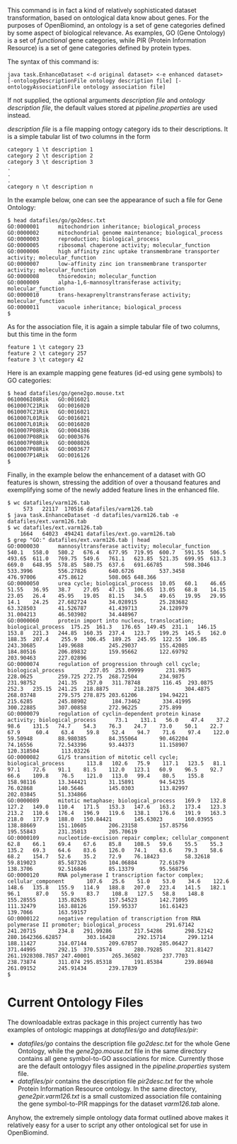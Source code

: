 This command is in fact a kind of relatively sophisticated dataset transformation, based on ontological data know about genes. For the purposes of OpenBiomind, an ontology is a set of gene categories defined by some aspect of biological relevance. As examples, GO (Gene Ontology) is a set of _functional_ gene categories, while PIR (Protein Information Resource) is a set of gene categories defined by protein types.

The syntax of this command is:

```
java task.EnhanceDataset <-d original dataset> <-e enhanced dataset> [-ontologyDescriptionFile ontology description file] [-ontologyAssociationFile ontology association file]
```

If not supplied, the optional arguments _description file_ and _ontology description file_, the default values stored at _pipeline.properties_ are used instead.

_description file_ is a file mapping ontogy category ids to their descriptions. It is a simple tabular list of two columns in the form

```
category 1 \t description 1
category 2 \t description 2
category 3 \t description 3
.
.
.
category n \t description n
```

In the example below, one can see the appearance of such a file for Gene Ontology:

```
$ head datafiles/go/go2desc.txt 
GO:0000001      mitochondrion inheritance; biological_process
GO:0000002      mitochondrial genome maintenance; biological_process
GO:0000003      reproduction; biological_process
GO:0000005      ribosomal chaperone activity; molecular_function
GO:0000006      high affinity zinc uptake transmembrane transporter activity; molecular_function
GO:0000007      low-affinity zinc ion transmembrane transporter activity; molecular_function
GO:0000008      thioredoxin; molecular_function
GO:0000009      alpha-1,6-mannosyltransferase activity; molecular_function
GO:0000010      trans-hexaprenyltranstransferase activity; molecular_function
GO:0000011      vacuole inheritance; biological_process
$ 
```

As for the association file, it is again a simple tabular file of two columns, but this time in the form

```
feature 1 \t category 23
feature 2 \t category 257
feature 3 \t category 42
```

Here is an example mapping gene features (id-ed using gene symbols) to GO categories:

```
$ head datafiles/go/gene2go.mouse.txt 
0610006I08Rik   GO:0016021
0610007C21Rik   GO:0016020
0610007C21Rik   GO:0016021
0610007L01Rik   GO:0016021
0610007L01Rik   GO:0016020
0610007P08Rik   GO:0004386
0610007P08Rik   GO:0003676
0610007P08Rik   GO:0008026
0610007P08Rik   GO:0003677
0610007P14Rik   GO:0016126
$
```

Finally, in the example below the enhancement of a dataset with GO features is shown, stressing the addition of over a thousand features and exemplifying some of the newly added feature lines in the enhanced file.

```
$ wc datafiles/varm126.tab 
     573   22117  170516 datafiles/varm126.tab
$ java task.EnhanceDataset -d datafiles/varm126.tab -e datafiles/ext.varm126.tab
$ wc datafiles/ext.varm126.tab 
    1664   64023  494241 datafiles/ext.go.varm126.tab
$ grep "GO:" datafiles/ext.varm126.tab | head
GO:0000030      mannosyltransferase activity; molecular_function        540.1   558.0   580.2   676.4   677.95  719.95  600.7   591.55  506.5   493.65  611.0   769.75  549.6   761.1   623.85  521.35  699.95  613.3    669.0   648.95  578.85  580.75  637.6   691.66785       598.3046        533.3996        556.27826       640.6726        537.3458        476.97006       475.8612        508.065 648.366
GO:0000050      urea cycle; biological_process  10.05   60.1    46.65   51.55   36.95   38.7    27.05   47.15   106.65  13.05   68.8    14.15   23.05   26.4    45.95   19.05   81.15   34.5    49.65   19.95   29.95    14.1    24.25   27.682724       34.028915       25.283682       63.328503       41.526787       41.439713       24.128979       31.004213       46.503902       34.448967
GO:0000060      protein import into nucleus, translocation; biological_process  175.25  161.3   176.65  149.45  231.1   146.15  153.8   221.3   244.85  160.35  237.4   123.7   199.25  145.5   162.0   188.35  207.4    255.9   306.45  189.25  245.95  122.55  106.85  243.30685       149.9688        245.29037       155.42085       184.80516       206.89832       159.95662       122.69792       203.90463       227.02896
GO:0000074      regulation of progression through cell cycle; biological_process        237.05  253.09999       231.9875        228.0625        259.725 272.75  268.72504       234.9875        231.98752       241.35   257.0   311.78748       116.45  293.0875        252.3   235.15  241.25  218.8875        218.2875        304.4875        268.03748       279.575 278.875 203.61206       194.94221       215.6285        245.88902        184.73462       334.41995       300.22885       307.00858       272.96225       275.899
GO:0000079      regulation of cyclin-dependent protein kinase activity; biological_process      73.1    131.1   56.0    47.4    37.2    98.6    131.5   74.7    54.3    76.3    24.7    73.0    50.1    22.7    67.9     60.4    63.4    59.8    52.4    94.7    71.6    97.4    122.0   59.50948        88.980385       84.355064       90.462204       74.16556        72.543396       93.44373        11.158907       120.318504       113.03226
GO:0000082      G1/S transition of mitotic cell cycle; biological_process       113.8   102.6   75.9    117.1   123.5   81.1    97.1    72.6    91.1    81.5    112.0   123.1   60.9    96.5    92.7    66.6    109.8    76.5    121.0   113.0   99.4    80.5    155.8   158.98116       13.344421       31.15891        94.54235        76.02868        140.5646        145.0303        113.82997       202.03845       51.334866
GO:0000089      mitotic metaphase; biological_process   169.9   132.8   127.2   149.0   110.4   171.5   153.3   147.6   163.2   173.4   123.3   213.2   110.6   176.4   196.9   119.6   138.1   176.6   191.9   163.3    218.0   177.9   188.0   150.84421       145.63023       160.03955       138.88669       151.10605       206.23158       157.85756       195.55843       231.35013       205.70619
GO:0000109      nucleotide-excision repair complex; cellular_component  62.8    66.1    69.4    67.6    85.8    108.5   59.6    55.5    55.3    135.2   69.3    64.6    83.6    126.0   74.1    63.6    79.3    58.6     68.2    154.7   52.6    35.2    72.9    76.18423        58.32618        59.819023       85.587326       104.06884       72.61679        138.3706        92.516846       85.13379        95.568756
GO:0000120      RNA polymerase I transcription factor complex; cellular_component       107.6   25.6    51.0    53.0    34.6    122.6   148.6   135.8   155.9   114.9   188.8   207.0   223.4   141.5   182.1   96.1     87.0    55.9    83.7    108.8   127.5   58.8    148.8   155.28555       135.82635       157.54523       142.71095       111.32479       163.88126       159.95337       161.61423       139.7066        163.59157
GO:0000122      negative regulation of transcription from RNA polymerase II promoter; biological_process        291.67142       241.20715       234.8   291.99286       217.54286       298.52142       280.1642366.62857        303.16428       292.15714       299.1214        188.11427       314.07144       209.67857       285.06427       371.44995       292.15  370.53574       280.79285       321.81427       261.1928308.7857 247.40001       265.36502       237.7703        238.73874       311.074 295.85318       191.85384       239.86948       261.09152       245.91434       239.17839
$ 
```

# Current Ontology Files #

The downloadable extras package in this project currently has two examples of ontologic mappings at _datafiles/go_ and _datafiles/pir_:

  * _datafiles/go_ contains the description file _go2desc.txt_ for the whole Gene Ontology, while the _gene2go.mouse.txt_ file in the same directory contains all gene symbol-to-GO associations for mice. Currently those are the default ontologyy files assigned in the _pipeline.properties_ system file.
  * _datafiles/pir_ contains the description file  _pir2desc.txt_ for the whole Protein Information Resource ontology. In the same directory, _gene2pir.varm126.txt_ is a small customized association file containing the gene symbol-to-PIR mappings for the dataset _varm126.tab_ alone.

Anyhow, the extremely simple ontology data format outlined above makes it relatively easy for a user to script any other ontological set for use in OpenBiomind.